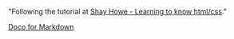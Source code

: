 "Following the tutorial at [Shay Howe - Learning to know html/css](http://learn.shayhowe.com/html-css/getting-to-know-html/)."

[Doco for Markdown](http://daringfireball.net/projects/markdown/basics)
